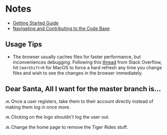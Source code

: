 # Notes

* [Getting Started Guide](https://github.com/dchege711/lace_up/blob/master/getting_started.md)
* [Navigating and Contributing to the Code Base](https://github.com/dchege711/lace_up/blob/master/navigating_the_code_base.md)

## Usage Tips

* The browser usually caches files for faster performance, but inconveniences debugging. Following this [thread](https://stackoverflow.com/questions/41144565/flask-does-not-see-change-in-js-file) from Stack Overflow, hit `Cmd+Shift+R` for MacOS to force a hard refresh any time you change files and wish to see the changes in the browser immediately.

## Dear Santa, All I want for the master branch is...

:soon: Once a user registers, take them to their account directly instead of making them log in once more.

:soon: Clicking on the logo shouldn't log the user out.

:soon: Change the home page to remove the Tiger Rides stuff.
